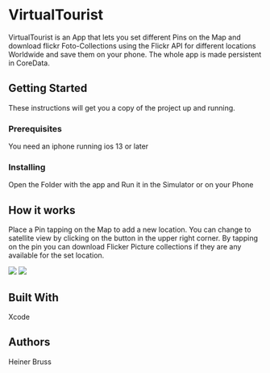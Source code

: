 # VirtualTourist
VirtualTourist is an App that lets you set different Pins on the Map and download flickr Foto-Collections using the Flickr API for different locations Worldwide and save them  on your phone. The whole app is made persistent in CoreData.

## Getting Started

These instructions will get you a copy of the project up and running.

### Prerequisites

You need an iphone running ios 13 or later 

### Installing

Open the Folder with the app and Run it in the Simulator or on your Phone


## How it works

Place a Pin tapping on the Map to add a new location. You can change to satellite view by clicking on the button in the upper right corner. By tapping on the pin you can download Flicker Picture collections if they are any available for the set location. 

![](VirtualTourist1.gif)
![](VirtualTourist2.gif)


## Built With

Xcode


## Authors

Heiner Bruss
